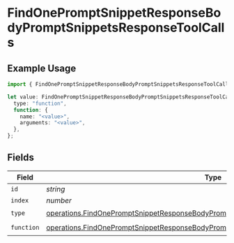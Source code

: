 # FindOnePromptSnippetResponseBodyPromptSnippetsResponseToolCalls

## Example Usage

```typescript
import { FindOnePromptSnippetResponseBodyPromptSnippetsResponseToolCalls } from "@orq-ai/node/models/operations";

let value: FindOnePromptSnippetResponseBodyPromptSnippetsResponseToolCalls = {
  type: "function",
  function: {
    name: "<value>",
    arguments: "<value>",
  },
};
```

## Fields

| Field                                                                                                                                                                                              | Type                                                                                                                                                                                               | Required                                                                                                                                                                                           | Description                                                                                                                                                                                        |
| -------------------------------------------------------------------------------------------------------------------------------------------------------------------------------------------------- | -------------------------------------------------------------------------------------------------------------------------------------------------------------------------------------------------- | -------------------------------------------------------------------------------------------------------------------------------------------------------------------------------------------------- | -------------------------------------------------------------------------------------------------------------------------------------------------------------------------------------------------- |
| `id`                                                                                                                                                                                               | *string*                                                                                                                                                                                           | :heavy_minus_sign:                                                                                                                                                                                 | N/A                                                                                                                                                                                                |
| `index`                                                                                                                                                                                            | *number*                                                                                                                                                                                           | :heavy_minus_sign:                                                                                                                                                                                 | N/A                                                                                                                                                                                                |
| `type`                                                                                                                                                                                             | [operations.FindOnePromptSnippetResponseBodyPromptSnippetsResponse200ApplicationJSONType](../../models/operations/findonepromptsnippetresponsebodypromptsnippetsresponse200applicationjsontype.md) | :heavy_check_mark:                                                                                                                                                                                 | N/A                                                                                                                                                                                                |
| `function`                                                                                                                                                                                         | [operations.FindOnePromptSnippetResponseBodyPromptSnippetsResponseFunction](../../models/operations/findonepromptsnippetresponsebodypromptsnippetsresponsefunction.md)                             | :heavy_check_mark:                                                                                                                                                                                 | N/A                                                                                                                                                                                                |